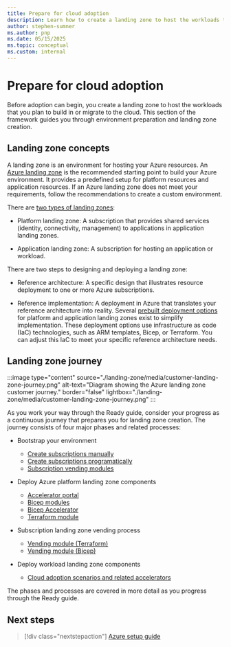```yaml
---
title: Prepare for cloud adoption
description: Learn how to create a landing zone to host the workloads that you plan to build in the cloud or migrate to the cloud.
author: stephen-sumner
ms.author: pnp
ms.date: 05/15/2025
ms.topic: conceptual
ms.custom: internal
---
```


# Prepare for cloud adoption

Before adoption can begin, you create a landing zone to host the workloads that you plan to build in or migrate to the cloud. This section of the framework guides you through environment preparation and landing zone creation.

## Landing zone concepts

A landing zone is an environment for hosting your Azure resources. An [Azure landing zone](/azure/cloud-adoption-framework/ready/landing-zone/) is the recommended starting point to build your Azure environment. It provides a predefined setup for platform resources and application resources. If an Azure landing zone does not meet your requirements, follow the recommendations to create a custom environment.

There are [two types of landing zones](/azure/cloud-adoption-framework/ready/landing-zone/#platform-landing-zones-vs-application-landing-zones):

- Platform landing zone: A subscription that provides shared services (identity, connectivity, management) to applications in application landing zones.

- Application landing zone: A subscription for hosting an application or workload.

There are two steps to designing and deploying a landing zone:

- Reference architecture: A specific design that illustrates resource deployment to one or more Azure subscriptions.

- Reference implementation: A deployment in Azure that translates your reference architecture into reality. Several [prebuilt deployment options](/azure/architecture/landing-zones/landing-zone-deploy) for platform and application landing zones exist to simplify implementation. These deployment options use infrastructure as code (IaC) technologies, such as ARM templates, Bicep, or Terraform. You can adjust this IaC to meet your specific reference architecture needs.

## Landing zone journey

:::image type="content" source="./landing-zone/media/customer-landing-zone-journey.png" alt-text="Diagram showing the Azure landing zone customer journey." border="false" lightbox="./landing-zone/media/customer-landing-zone-journey.png" :::

As you work your way through the Ready guide, consider your progress as a continuous journey that prepares you for landing zone creation. The journey consists of four major phases and related processes:

- Bootstrap your environment
  - [Create subscriptions manually](/azure/cost-management-billing/manage/create-subscription#create-a-subscription)
  - [Create subscriptions programatically](/azure/cost-management-billing/manage/programmatically-create-subscription)
  - [Subscription vending modules](/azure/cloud-adoption-framework/ready/landing-zone/design-area/subscription-vending)

- Deploy Azure platform landing zone components
  - [Accelerator portal](/azure/cloud-adoption-framework/ready/landing-zone/implementation-options#azure-landing-zone-accelerator-approach)
  - [Bicep modules](https://github.com/Azure/ALZ-Bicep)
  - [Bicep Accelerator](https://github.com/Azure/ALZ-Bicep/wiki/Accelerator)
  - [Terraform module](https://github.com/Azure/terraform-azurerm-caf-enterprise-scale/wiki/%5BExamples%5D-Deploy-Connectivity-Resources-With-Custom-Settings)
- Subscription landing zone vending process
  - [Vending module (Terraform)](https://github.com/Azure/terraform-azurerm-lz-vending)
  - [Vending module (Bicep)](https://github.com/Azure/bicep-registry-modules/tree/main/avm/ptn/lz/sub-vending)
- Deploy workload landing zone components
  - [Cloud adoption scenarios and related accelerators](/azure/cloud-adoption-framework/scenarios/overview#scenarios-to-support-your-cloud-adoption-strategy)

The phases and processes are covered in more detail as you progress through the Ready guide.

## Next steps

> [!div class="nextstepaction"]
> [Azure setup guide](./azure-setup-guide/index.md)
